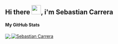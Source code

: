## Hi there <img src="https://raw.githubusercontent.com/MartinHeinz/MartinHeinz/master/wave.gif" width="30px">, i'm Sebastian Carrera

#### My GitHub Stats

<a href="https://github.com/sebascarreram/sebascarreram">
  <img align="center" src="https://github-readme-stats.vercel.app/api/top-langs/?username=catalinpit&hide=java,html&title_color=ffffff&text_color=c9cacc&icon_color=2bbc8a&bg_color=1d1f21" />
</a>
<a href="https://github.com/sebascarreram/sebascarreram">
  <img align="center" src="https://github-readme-stats.vercel.app/api?username=catalinpit&show_icons=true&line_height=27&count_private=true&title_color=ffffff&text_color=c9cacc&icon_color=2bbc8a&bg_color=1d1f21" alt="Sebastian Carrera" />
</a>
